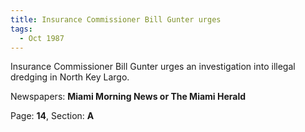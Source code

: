```yaml
---  
title: Insurance Commissioner Bill Gunter urges  
tags:  
  - Oct 1987  
---  
```

  
Insurance Commissioner Bill Gunter urges an investigation into illegal dredging in North Key Largo.  
  
Newspapers: **Miami Morning News or The Miami Herald**  
  
Page: **14**, Section: **A** 
